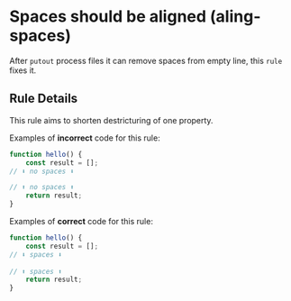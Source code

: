 # Spaces should be aligned (aling-spaces)

After `putout` process files it can remove spaces from empty line, this `rule` fixes it.

## Rule Details

This rule aims to shorten destricturing of one property.

Examples of **incorrect** code for this rule:

```js
function hello() {
    const result = [];
// ⬇ no spaces ⬇

// ⬆ no spaces ⬆
    return result;
}
```

Examples of **correct** code for this rule:

```js
function hello() {
    const result = [];
// ⬇ spaces ⬇
    
// ⬆ spaces ⬆
    return result;
}
```


